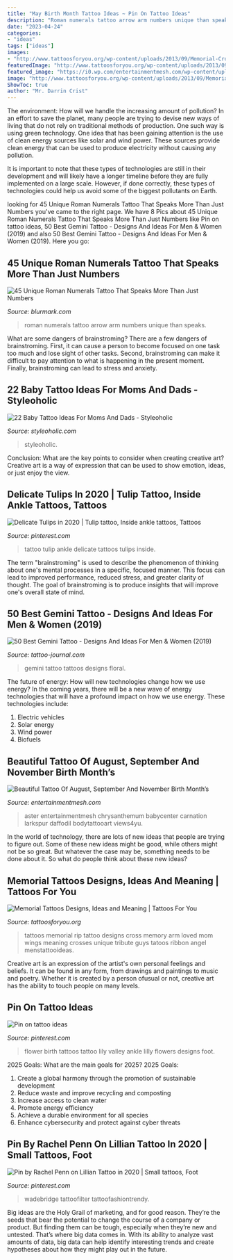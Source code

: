 ```yaml
---
title: "May Birth Month Tattoo Ideas ~ Pin On Tattoo Ideas"
description: "Roman numerals tattoo arrow arm numbers unique than speaks"
date: "2023-04-24"
categories:
- "ideas"
tags: ["ideas"]
images:
- "http://www.tattoosforyou.org/wp-content/uploads/2013/09/Memorial-Cross-Tattoos.jpg"
featuredImage: "http://www.tattoosforyou.org/wp-content/uploads/2013/09/Memorial-Cross-Tattoos.jpg"
featured_image: "https://i0.wp.com/entertainmentmesh.com/wp-content/uploads/2018/04/Beautiful-Tattoo-Of-August-September-And-November-Birth-Months-Flowers.jpg?ssl=1"
image: "http://www.tattoosforyou.org/wp-content/uploads/2013/09/Memorial-Cross-Tattoos.jpg"
ShowToc: true
author: "Mr. Darrin Crist"
---
```



The environment: How will we handle the increasing amount of pollution?
In an effort to save the planet, many people are trying to devise new ways of living that do not rely on traditional methods of production. One such way is using green technology. 
One idea that has been gaining attention is the use of clean energy sources like solar and wind power. These sources provide clean energy that can be used to produce electricity without causing any pollution. 

It is important to note that these types of technologies are still in their development and will likely have a longer timeline before they are fully implemented on a large scale. However, if done correctly, these types of technologies could help us avoid some of the biggest pollutants on Earth.

	

		
looking for 45 Unique Roman Numerals Tattoo That Speaks More Than Just Numbers you've came to the right page. We have 8 Pics about 45 Unique Roman Numerals Tattoo That Speaks More Than Just Numbers like Pin on tattoo ideas, 50 Best Gemini Tattoo - Designs And Ideas For Men &amp; Women (2019) and also 50 Best Gemini Tattoo - Designs And Ideas For Men &amp; Women (2019). Here you go:
		
    
## 45 Unique Roman Numerals Tattoo That Speaks More Than Just Numbers

<img loading=lazy src="http://www.blurmark.com/wp-content/uploads/2017/06/Arrow-With-Roman-Numerals-On-Arm.jpg" onerror="this.onerror=null;this.src='https://tse4.mm.bing.net/th?id=OIP.1PVIRT2dzTb3iUg0V8wNswHaEK&amp;pid=15.1';" alt="45 Unique Roman Numerals Tattoo That Speaks More Than Just Numbers">

_Source: blurmark.com_

>roman numerals tattoo arrow arm numbers unique than speaks. 

	

What are some dangers of brainstroming?
There are a few dangers of brainstroming. First, it can cause a person to become focused on one task too much and lose sight of other tasks. Second, brainstroming can make it difficult to pay attention to what is happening in the present moment. Finally, brainstroming can lead to stress and anxiety.

    
## 22 Baby Tattoo Ideas For Moms And Dads - Styleoholic

<img loading=lazy src="https://i.styleoholic.com/2017/01/Baby-name-tattoo-with-pink-rose.jpg" onerror="this.onerror=null;this.src='https://tse1.mm.bing.net/th?id=OIP.q9CFvyU7AQKNs2fJaUahpgHaJ4&amp;pid=15.1';" alt="22 Baby Tattoo Ideas For Moms And Dads - Styleoholic">

_Source: styleoholic.com_

>styleoholic. 

	

Conclusion: What are the key points to consider when creating creative art?
Creative art is a way of expression that can be used to show emotion, ideas, or just enjoy the view.

    
## Delicate Tulips In 2020 | Tulip Tattoo, Inside Ankle Tattoos, Tattoos

<img loading=lazy src="https://i.pinimg.com/736x/57/21/f9/5721f938499f2fc9c4970ce46ce2b968.jpg" onerror="this.onerror=null;this.src='https://tse2.mm.bing.net/th?id=OIP.0Cac1JH5AZuNovSc5zeGuAHaJ3&amp;pid=15.1';" alt="Delicate Tulips in 2020 | Tulip tattoo, Inside ankle tattoos, Tattoos">

_Source: pinterest.com_

>tattoo tulip ankle delicate tattoos tulips inside. 

	

The term "brainstroming" is used to describe the phenomenon of thinking about one's mental processes in a specific, focused manner. This focus can lead to improved performance, reduced stress, and greater clarity of thought. The goal of brainstroming is to produce insights that will improve one's overall state of mind.

    
## 50 Best Gemini Tattoo - Designs And Ideas For Men &amp; Women (2019)

<img loading=lazy src="https://tattoo-journal.com/wp-content/uploads/2015/08/Gemini-Tattoos_-15.jpg" onerror="this.onerror=null;this.src='https://tse4.mm.bing.net/th?id=OIP.823-CJR7LQodoJ7GZ0evHAHaJQ&amp;pid=15.1';" alt="50 Best Gemini Tattoo - Designs And Ideas For Men &amp; Women (2019)">

_Source: tattoo-journal.com_

>gemini tattoo tattoos designs floral. 

	

The future of energy: How will new technologies change how we use energy?
In the coming years, there will be a new wave of energy technologies that will have a profound impact on how we use energy. These technologies include: 
1. Electric vehicles
2. Solar energy
3. Wind power
4. Biofuels

    
## Beautiful Tattoo Of August, September And November Birth Month’s

<img loading=lazy src="https://i0.wp.com/entertainmentmesh.com/wp-content/uploads/2018/04/Beautiful-Tattoo-Of-August-September-And-November-Birth-Months-Flowers.jpg?ssl=1" onerror="this.onerror=null;this.src='https://tse2.mm.bing.net/th?id=OIP.5ZVMwLsHy3mWhfbUA43_GAHaFd&amp;pid=15.1';" alt="Beautiful Tattoo Of August, September And November Birth Month’s">

_Source: entertainmentmesh.com_

>aster entertainmentmesh chrysanthemum babycenter carnation larkspur daffodil bodytattooart views4yu. 

	

In the world of technology, there are lots of new ideas that people are trying to figure out. Some of these new ideas might be good, while others might not be so great. But whatever the case may be, something needs to be done about it. So what do people think about these new ideas?

    
## Memorial Tattoos Designs, Ideas And Meaning | Tattoos For You

<img loading=lazy src="http://www.tattoosforyou.org/wp-content/uploads/2013/09/Memorial-Cross-Tattoos.jpg" onerror="this.onerror=null;this.src='https://tse3.mm.bing.net/th?id=OIP.EXIfJYwPd8cbFqD4qvlyTwHaL6&amp;pid=15.1';" alt="Memorial Tattoos Designs, Ideas and Meaning | Tattoos For You">

_Source: tattoosforyou.org_

>tattoos memorial rip tattoo designs cross memory arm loved mom wings meaning crosses unique tribute guys tatoos ribbon angel menstattooideas. 

	

Creative art is an expression of the artist's own personal feelings and beliefs. It can be found in any form, from drawings and paintings to music and poetry. Whether it is created by a person ofusual or not, creative art has the ability to touch people on many levels.

    
## Pin On Tattoo Ideas

<img loading=lazy src="https://i.pinimg.com/736x/f4/c3/6b/f4c36b9a727e4f0a35ece781d3390ae3.jpg" onerror="this.onerror=null;this.src='https://tse3.mm.bing.net/th?id=OIP.VYRKGR4u23RDbNe61s7eUwHaJ3&amp;pid=15.1';" alt="Pin on tattoo ideas">

_Source: pinterest.com_

>flower birth tattoos tattoo lily valley ankle lilly flowers designs foot. 

	

2025 Goals: What are the main goals for 2025?
2025 Goals: 
1. Create a global harmony through the promotion of sustainable development 
2. Reduce waste and improve recycling and composting 
3. Increase access to clean water 
4. Promote energy efficiency 
5. Achieve a durable environment for all species 
6. Enhance cybersecurity and protect against cyber threats 

    
## Pin By Rachel Penn On Lillian Tattoo In 2020 | Small Tattoos, Foot

<img loading=lazy src="https://i.pinimg.com/736x/5e/7d/10/5e7d10f63ae7d3975d619505abed6af1.jpg" onerror="this.onerror=null;this.src='https://tse1.mm.bing.net/th?id=OIP.r4tpfRbSW0gCFqK1BUG28wHaHa&amp;pid=15.1';" alt="Pin by Rachel Penn on Lillian Tattoo in 2020 | Small tattoos, Foot">

_Source: pinterest.com_

>wadebridge tattoofilter tattoofashiontrendy. 

	

Big ideas are the Holy Grail of marketing, and for good reason. They’re the seeds that bear the potential to change the course of a company or product. But finding them can be tough, especially when they’re new and untested. That’s where big data comes in. With its ability to analyze vast amounts of data, big data can help identify interesting trends and create hypotheses about how they might play out in the future.

